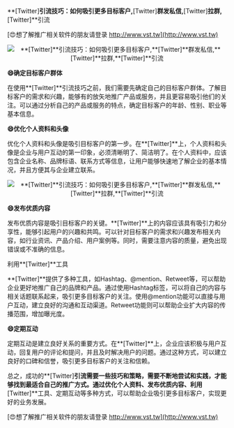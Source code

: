 **[Twitter]**引流技巧：如何吸引更多目标客户,**[Twitter]**群发私信,**[Twitter]**拉群,**[Twitter]**引流

[😍想了解推广相关软件的朋友请登录 http://www.vst.tw](http://www.vst.tw)

 <center><img src="https://vst.tw/MP4/tuiguang/png/6.png" alt="**[Twitter]**引流技巧：如何吸引更多目标客户,**[Twitter]**群发私信,**[Twitter]**拉群,**[Twitter]**引流"></center>

**😄确定目标客户群体**

在使用**[Twitter]**引流技巧之前，我们需要先确定自己的目标客户群体。了解目标客户的需求和兴趣，能够有的放矢地推广产品或服务，并且更容易吸引他们的关注。可以通过分析自己的产品或服务的特点，确定目标客户的年龄、性别、职业等基本信息。

**😄优化个人资料和头像**

优化个人资料和头像是吸引目标客户的第一步。在**[Twitter]**上，个人资料和头像是企业与用户互动的第一印象，必须清晰明了、简洁明了。在个人资料中，应该包含企业名称、品牌标语、联系方式等信息，让用户能够快速地了解企业的基本情况，并且方便其与企业建立联系。

 <center><img src="https://vst.tw/MP4/tuiguang/png/4.png" alt="**[Twitter]**引流技巧：如何吸引更多目标客户,**[Twitter]**群发私信,**[Twitter]**拉群,**[Twitter]**引流"></center>

**😄发布优质内容**

发布优质内容是吸引目标客户的关键。**[Twitter]**上的内容应该具有吸引力和分享性，能够引起用户的兴趣和共鸣。可以针对目标客户的需求和兴趣发布相关内容，如行业资讯、产品介绍、用户案例等。同时，需要注意内容的质量，避免出现错误或不准确的信息。

利用**[Twitter]**工具

**[Twitter]**提供了多种工具，如Hashtag、@mention、Retweet等，可以帮助企业更好地推广自己的品牌和产品。通过使用Hashtag标签，可以将自己的内容与相关话题联系起来，吸引更多目标客户的关注。使用@mention功能可以直接与用户互动，建立良好的沟通和互动渠道。Retweet功能则可以帮助企业扩大内容的传播范围，增加曝光度。

**😄定期互动**

定期互动是建立良好关系的重要方式。在**[Twitter]**上，企业应该积极与用户互动，回复用户的评论和提问，并且及时解决用户的问题。通过这种方式，可以建立良好的口碑和信誉，吸引更多目标客户的关注和信赖。

总之，成功的**[Twitter]**引流需要一些技巧和策略，需要不断地尝试和实践，才能够找到最适合自己的推广方式。通过优化个人资料、发布优质内容、利用**[Twitter]**工具、定期互动等多种方式，可以帮助企业吸引更多目标客户，实现更好的业务发展。

[😍想了解推广相关软件的朋友请登录 http://www.vst.tw](http://www.vst.tw)



